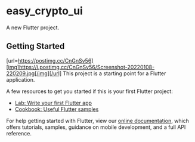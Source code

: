 # easy_crypto_ui

A new Flutter project.

## Getting Started

[url=https://postimg.cc/CnGnSv56][img]https://i.postimg.cc/CnGnSv56/Screenshot-20220108-220209.jpg[/img][/url]
This project is a starting point for a Flutter application.

A few resources to get you started if this is your first Flutter project:

- [Lab: Write your first Flutter app](https://flutter.dev/docs/get-started/codelab)
- [Cookbook: Useful Flutter samples](https://flutter.dev/docs/cookbook)

For help getting started with Flutter, view our
[online documentation](https://flutter.dev/docs), which offers tutorials,
samples, guidance on mobile development, and a full API reference.
